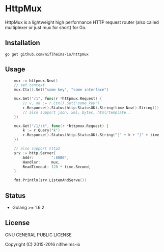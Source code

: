 HttpMux
==========

HttpMux is a lightweight high performance HTTP request router (also called multiplexer or just mux for short) for Go.

Installation
------------

```
go get github.com/niflheims-io/httpmux
```

Usage
------------

```go
    mux := httpmux.New()
    // set context
    mux.Ctx().Set("some key", "some interface")

	mux.Get("/1", func(r *httpmux.Request) {
	    // v, ok := r.Ctx().Get("some_key")
		r.Response().Status(http.StatusOK).String(time.Now().String())
		// also support json, xml, bytes, html/template..
	})

	mux.Get("/1/:k", func(r *httpmux.Request) {
		k := r.Query("k")
		r.Response().Status(http.StatusOK).String("[" + k + "]" + time.Now().String())
	})

    // also support http2
    srv := http.Server{
		Addr:        ":8080",
		Handler:     mux,
		ReadTimeout: 120 * time.Second,
	}

    fmt.Println(srv.ListenAndServe())

```

Status
------

* Golang >= 1.6.2


License
-------

GNU GENERAL PUBLIC LICENSE

Copyright (C) 2015-2016 niflheims-io 
